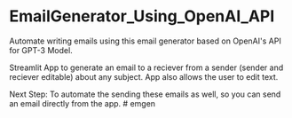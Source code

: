 # EmailGenerator_Using_OpenAI_API
Automate writing emails using this email generator based on OpenAI's API for GPT-3 Model.

Streamlit App to generate an email to a reciever from a sender (sender and reciever editable) about any subject. App also allows the user to edit text. 

Next Step: To automate the sending these emails as well, so you can send an email directly from the app. 
#   e m g e n  
 